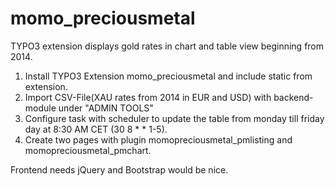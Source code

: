# momo_preciousmetal

TYPO3 extension displays gold rates in chart and table view beginning from 2014.

1. Install TYPO3 Extension momo_preciousmetal and include static from extension.
2. Import CSV-File(XAU rates from 2014 in EUR and USD) with backend-module under "ADMIN TOOLS"
3. Configure task with scheduler to update the table from monday till friday day at 8:30 AM CET (30 8 * * 1-5).
4. Create two pages with plugin momopreciousmetal_pmlisting and momopreciousmetal_pmchart.

Frontend needs jQuery and Bootstrap would be nice.
